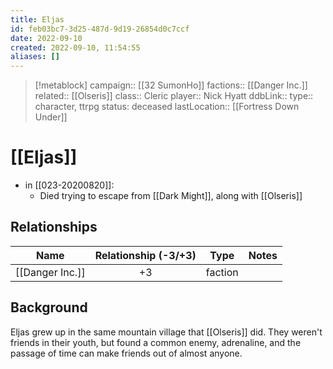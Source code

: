 ```yaml
---
title: Eljas
id: feb03bc7-3d25-487d-9d19-26854d0c7ccf
date: 2022-09-10
created: 2022-09-10, 11:54:55
aliases: []
---
```


> [!metablock] 
> campaign:: [[32 SumonHo]]
> factions:: [[Danger Inc.]]
> related:: [[Olseris]]
> class:: Cleric
> player:: Nick Hyatt
> ddbLink:: 
> type:: character, ttrpg
> status: deceased
> lastLocation:: [[Fortress Down Under]]

# [[Eljas]]


- in [[023-20200820]]:
    - Died trying to escape from [[Dark Might]], along with [[Olseris]]

## Relationships

| Name            | Relationship (-3/+3) | Type    | Notes |
| --------------- |:--------------------:| ------- | ----- |
| [[Danger Inc.]] |          +3          | faction |       |


## Background

Eljas grew up in the same mountain village that [[Olseris]] did. They weren't friends in their youth, but found a common enemy, adrenaline, and the passage of time can make friends out of almost anyone.